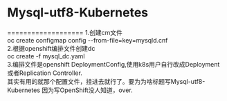 # Mysql-utf8-Kubernetes
===================
1.创建cm文件<br>
oc create configmap config --from-file=key=mysqld.cnf <br>
2.根据openshift编排文件创建dc <br>
oc create -f mysql_dc.yaml <br>
3.编排文件是openshift  DeploymentConfig,使用k8s用户自行改成Deployment或者Replication Controller. <br>
其实有用的就那个配置文件，挂进去就行了。要为为啥标题写Mysql-utf8-Kubernetes 因为写OpenShift没人知道，over.
